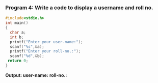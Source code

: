 ### Program 4: Write a code to display a username and roll no.
```C
#include<stdio.h>
int main()
{
  char a;
  int b;
  printf("Enter your user-name:");
  scanf("%s",&a);
  printf("Enter your roll-no.:");
  scanf("%d",&b);
 return 0;
}
```
**Output: user-name:**
**roll-no.:**
